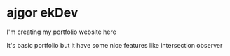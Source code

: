 # ajgor ekDev

I'm creating my portfolio website here

It's basic portfolio but it have some nice features like intersection observer
